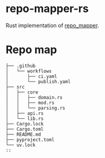 # repo-mapper-rs
Rust implementation of [repo_mapper](https://github.com/second-ed/repo_mapper).

# Repo map
```
├── .github
│   └── workflows
│       ├── ci.yaml
│       └── publish.yaml
├── src
│   ├── core
│   │   ├── domain.rs
│   │   ├── mod.rs
│   │   └── parsing.rs
│   ├── api.rs
│   └── lib.rs
├── Cargo.lock
├── Cargo.toml
├── README.md
├── pyproject.toml
└── uv.lock
::
```